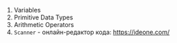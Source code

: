 1. Variables
2. Primitive Data Types
3. Arithmetic Operators
4. `Scanner` - онлайн-редактор кода: https://ideone.com/
